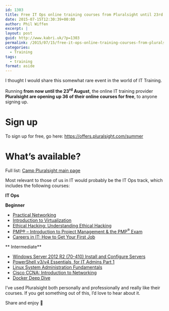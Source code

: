 ```yaml
---
id: 1303
title: Free IT Ops online training courses from Pluralsight until 23rd August
date: 2015-07-15T12:30:39+00:00
author: Phil Wiffen
excerpt: |
layout: post
guid: http://www.kabri.uk/?p=1303
permalink: /2015/07/15/free-it-ops-online-training-courses-from-pluralsight-until-23rd-august/
categories:
  - Training
tags:
  - training
format: aside
---
```

I thought I would share this somewhat rare event in the world of IT Training.

Running **from now until the 23<sup>rd</sup> August**, the online IT training provider **Pluralsight are opening up 36 of their online courses for free**, to anyone signing up.

# Sign up

To sign up for free, go here: <https://offers.pluralsight.com/summer>

# What’s available?

Full list: [Camp Pluralsight main page](http://course.pluralsight.com/camp/)

Most relevant to those of us in IT would probably be the IT Ops track, which includes the following courses:

**IT Ops**

**Beginner**

  * [Practical Networking](http://www.pluralsight.com/courses/practical-networking)
  * [Introduction to Virtualization](http://www.pluralsight.com/courses/introduction-to-virtualization-2014-update)
  * [Ethical Hacking: Understanding Ethical Hacking](http://www.pluralsight.com/courses/ethical-hacking-understanding)
  * [PMP® – Introduction to Project Management & the PMP<sup>®</sup> Exam](http://www.pluralsight.com/courses/pmp-introduction-project-management-pmp-exam)
  * [Careers in IT: How to Get Your First Job](http://www.pluralsight.com/courses/how-to-get-your-first-job)

** Intermediate**

  * [Windows Server 2012 R2 (70-410) Install and Configure Servers](http://www.pluralsight.com/courses/windows-server-2012-70-410-install-configure-servers)
  * [PowerShell v3/v4 Essentials  for IT Admins Part 1](http://www.pluralsight.com/courses/powershell-v3-essentials-it-pt1)
  * [Linux System Administration Fundamentals](http://www.pluralsight.com/courses/linux-system-administration-fundamentals) 
  * [Cisco CCNA: Introduction to Networking](http://www.pluralsight.com/courses/ccna-intro-networking)
  * [Docker Deep Dive](http://www.pluralsight.com/courses/docker-deep-dive)

I’ve used Pluralsight both personally and professionally and really like their courses. If you get something out of this, I’d love to hear about it.

Share and enjoy 🙂